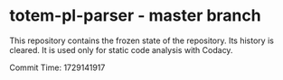 # totem-pl-parser - master branch

This repository contains the frozen state of the repository.
Its history is cleared. It is used only for static code
analysis with Codacy.

Commit Time: 1729141917